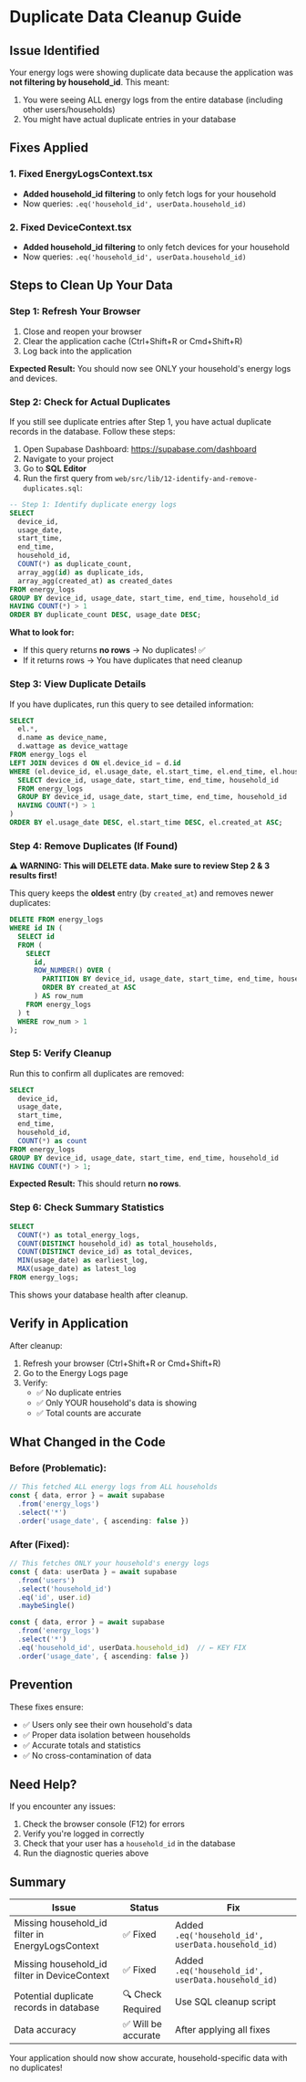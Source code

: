 # Duplicate Data Cleanup Guide

## Issue Identified

Your energy logs were showing duplicate data because the application was **not filtering by household_id**. This meant:

1. You were seeing ALL energy logs from the entire database (including other users/households)
2. You might have actual duplicate entries in your database

## Fixes Applied

### 1. Fixed EnergyLogsContext.tsx
- **Added household_id filtering** to only fetch logs for your household
- Now queries: `.eq('household_id', userData.household_id)`

### 2. Fixed DeviceContext.tsx  
- **Added household_id filtering** to only fetch devices for your household
- Now queries: `.eq('household_id', userData.household_id)`

## Steps to Clean Up Your Data

### Step 1: Refresh Your Browser
1. Close and reopen your browser
2. Clear the application cache (Ctrl+Shift+R or Cmd+Shift+R)
3. Log back into the application

**Expected Result:** You should now see ONLY your household's energy logs and devices.

### Step 2: Check for Actual Duplicates

If you still see duplicate entries after Step 1, you have actual duplicate records in the database. Follow these steps:

1. Open Supabase Dashboard: https://supabase.com/dashboard
2. Navigate to your project
3. Go to **SQL Editor**
4. Run the first query from `web/src/lib/12-identify-and-remove-duplicates.sql`:

```sql
-- Step 1: Identify duplicate energy logs
SELECT 
  device_id,
  usage_date,
  start_time,
  end_time,
  household_id,
  COUNT(*) as duplicate_count,
  array_agg(id) as duplicate_ids,
  array_agg(created_at) as created_dates
FROM energy_logs
GROUP BY device_id, usage_date, start_time, end_time, household_id
HAVING COUNT(*) > 1
ORDER BY duplicate_count DESC, usage_date DESC;
```

**What to look for:**
- If this query returns **no rows** → No duplicates! ✅
- If it returns rows → You have duplicates that need cleanup

### Step 3: View Duplicate Details

If you have duplicates, run this query to see detailed information:

```sql
SELECT 
  el.*,
  d.name as device_name,
  d.wattage as device_wattage
FROM energy_logs el
LEFT JOIN devices d ON el.device_id = d.id
WHERE (el.device_id, el.usage_date, el.start_time, el.end_time, el.household_id) IN (
  SELECT device_id, usage_date, start_time, end_time, household_id
  FROM energy_logs
  GROUP BY device_id, usage_date, start_time, end_time, household_id
  HAVING COUNT(*) > 1
)
ORDER BY el.usage_date DESC, el.start_time DESC, el.created_at ASC;
```

### Step 4: Remove Duplicates (If Found)

**⚠️ WARNING: This will DELETE data. Make sure to review Step 2 & 3 results first!**

This query keeps the **oldest** entry (by `created_at`) and removes newer duplicates:

```sql
DELETE FROM energy_logs
WHERE id IN (
  SELECT id
  FROM (
    SELECT 
      id,
      ROW_NUMBER() OVER (
        PARTITION BY device_id, usage_date, start_time, end_time, household_id 
        ORDER BY created_at ASC
      ) AS row_num
    FROM energy_logs
  ) t
  WHERE row_num > 1
);
```

### Step 5: Verify Cleanup

Run this to confirm all duplicates are removed:

```sql
SELECT 
  device_id,
  usage_date,
  start_time,
  end_time,
  household_id,
  COUNT(*) as count
FROM energy_logs
GROUP BY device_id, usage_date, start_time, end_time, household_id
HAVING COUNT(*) > 1;
```

**Expected Result:** This should return **no rows**.

### Step 6: Check Summary Statistics

```sql
SELECT 
  COUNT(*) as total_energy_logs,
  COUNT(DISTINCT household_id) as total_households,
  COUNT(DISTINCT device_id) as total_devices,
  MIN(usage_date) as earliest_log,
  MAX(usage_date) as latest_log
FROM energy_logs;
```

This shows your database health after cleanup.

## Verify in Application

After cleanup:
1. Refresh your browser (Ctrl+Shift+R or Cmd+Shift+R)
2. Go to the Energy Logs page
3. Verify:
   - ✅ No duplicate entries
   - ✅ Only YOUR household's data is showing
   - ✅ Total counts are accurate

## What Changed in the Code

### Before (Problematic):
```typescript
// This fetched ALL energy logs from ALL households
const { data, error } = await supabase
  .from('energy_logs')
  .select('*')
  .order('usage_date', { ascending: false })
```

### After (Fixed):
```typescript
// This fetches ONLY your household's energy logs
const { data: userData } = await supabase
  .from('users')
  .select('household_id')
  .eq('id', user.id)
  .maybeSingle()

const { data, error } = await supabase
  .from('energy_logs')
  .select('*')
  .eq('household_id', userData.household_id)  // ← KEY FIX
  .order('usage_date', { ascending: false })
```

## Prevention

These fixes ensure:
- ✅ Users only see their own household's data
- ✅ Proper data isolation between households
- ✅ Accurate totals and statistics
- ✅ No cross-contamination of data

## Need Help?

If you encounter any issues:
1. Check the browser console (F12) for errors
2. Verify you're logged in correctly
3. Check that your user has a `household_id` in the database
4. Run the diagnostic queries above

## Summary

| Issue | Status | Fix |
|-------|--------|-----|
| Missing household_id filter in EnergyLogsContext | ✅ Fixed | Added `.eq('household_id', userData.household_id)` |
| Missing household_id filter in DeviceContext | ✅ Fixed | Added `.eq('household_id', userData.household_id)` |
| Potential duplicate records in database | 🔍 Check Required | Use SQL cleanup script |
| Data accuracy | ✅ Will be accurate | After applying all fixes |

Your application should now show accurate, household-specific data with no duplicates!


